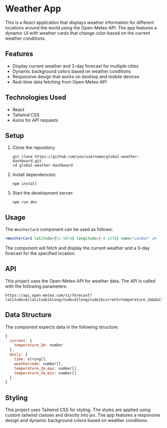 # Weather App

This is a React application that displays weather information for different locations around the world using the Open-Meteo API. The app features a dynamic UI with weather cards that change color based on the current weather conditions.

## Features

- Display current weather and 3-day forecast for multiple cities
- Dynamic background colors based on weather conditions
- Responsive design that works on desktop and mobile devices
- Real-time data fetching from Open-Meteo API

## Technologies Used

- React
- Tailwind CSS
- Axios for API requests

## Setup

1. Clone the repository:
   ```
   git clone https://github.com/yourusername/global-weather-dashboard.git
   cd global-weather-dashboard
   ```

2. Install dependencies:
   ```
   npm install
   ```

3. Start the development server:
   ```
   npm run dev
   ```

## Usage

The `WeatherCard` component can be used as follows:

```jsx
<WeatherCard latitude={51.5074} longitude={-0.1278} name="London" />
```

The component will fetch and display the current weather and a 3-day forecast for the specified location.

## API

This project uses the Open-Meteo API for weather data. The API is called with the following parameters:

```
https://api.open-meteo.com/v1/forecast?latitude=${latitude}&longitude=${longitude}&current=temperature_2m&daily=weathercode,temperature_2m_max,temperature_2m_min,sunrise,sunset&timezone=auto&past_days=3
```

## Data Structure

The component expects data in the following structure:

```javascript
{
  current: {
    temperature_2m: number
  },
  daily: {
    time: string[],
    weathercode: number[],
    temperature_2m_max: number[],
    temperature_2m_min: number[]
  }
}
```

## Styling

This project uses Tailwind CSS for styling. The styles are applied using custom tailwind classes and directly into jsx. The app features a responsive design and dynamic background colors based on weather conditions.

